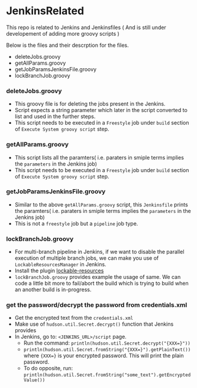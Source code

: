# JenkinsRelated

This repo is related to Jenkins and Jenkinsfiles ( And is still under developement of adding more groovy scripts )

Below is the files and their descrption for the files.

- deleteJobs.groovy
- getAllParams.groovy
- getJobParamsJenkinsFile.groovy
- lockBranchJob.groovy

### deleteJobs.groovy

- This groovy file is for deleting the jobs present in the Jenkins.
- Script expects a string parameter which later in the script converted to list and used in the further steps.
- This script needs to be executed in a `Freestyle` job under `build` section of `Execute System groovy script` step.
  
### getAllParams.groovy

- This script lists all the paramters( i.e. paraters in smiple terms implies the `parameters` in the Jenkins job)
- This script needs to be executed in a `Freestyle` job under `build` section of `Execute System groovy script` step.
 
### getJobParamsJenkinsFile.groovy

- Similar to the above `getAllParams.groovy` script, this `Jenkinsfile` prints the paramters( i.e. paraters in smiple terms implies the `parameters` in the Jenkins job)
- This is not a `freestyle` job but a `pipeline` job type.

### lockBranchJob.groovy
- For multi-branch pipeline in Jenkins, if we want to disable the parallel execution of multiple branch jobs, we can make you use of `LockableResourcesManager` in Jenkins.
- Install the plugin [lockable-resources](https://plugins.jenkins.io/lockable-resources/)
- `lockBranchJob.groovy` provides example the usage of same. We can code a little bit more to fail/abort the build which is trying to build when an another build is in-progress.

### get the password/decrypt the password from credentials.xml
 - Get the encrypted text from the `credentials.xml`
 - Make use of `hudson.util.Secret.decrypt()` function that Jenkins provides
 -  In Jenkins, go to: `<JENKINS_URL>/script` page.
    - Run the command: `println(hudson.util.Secret.decrypt("{XXX=}"))`
    - `println(hudson.util.Secret.fromString("{XXX=}").getPlainText())`
      where `{XXX=}` is your encrypted password. This will print the plain password.
    - To do opposite, run:
      `println(hudson.util.Secret.fromString("some_text").getEncryptedValue())`
